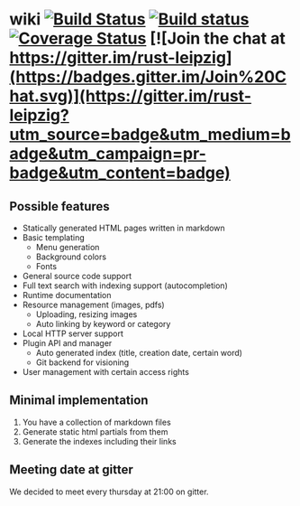 # wiki [![Build Status](https://travis-ci.org/rust-leipzig/wiki.svg)](https://travis-ci.org/rust-leipzig/wiki) [![Build status](https://ci.appveyor.com/api/projects/status/34cb5gm328miolcu?svg=true)](https://ci.appveyor.com/project/saschagrunert/wiki) [![Coverage Status](https://coveralls.io/repos/github/rust-leipzig/wiki/badge.svg)](https://coveralls.io/github/rust-leipzig/wiki?branch=master) [![Join the chat at https://gitter.im/rust-leipzig](https://badges.gitter.im/Join%20Chat.svg)](https://gitter.im/rust-leipzig?utm_source=badge&utm_medium=badge&utm_campaign=pr-badge&utm_content=badge)

## Possible features
- Statically generated HTML pages written in markdown
- Basic templating
    - Menu generation
    - Background colors
    - Fonts
- General source code support
- Full text search with indexing support (autocompletion)
- Runtime documentation
- Resource management (images, pdfs)
    - Uploading, resizing images
    - Auto linking by keyword or category
- Local HTTP server support
- Plugin API and manager
    - Auto generated index (title, creation date, certain word)
    - Git backend for visioning
- User management with certain access rights

## Minimal implementation
1. You have a collection of markdown files
2. Generate static html partials from them
3. Generate the indexes including their links

## Meeting date at gitter
We decided to meet every thursday at 21:00 on gitter.

